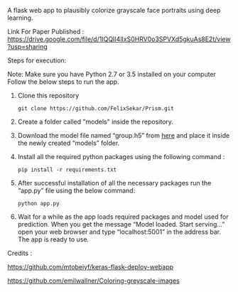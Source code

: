 A flask web app to plausibly colorize grayscale face portraits using deep learning.

Link For Paper Published : https://drive.google.com/file/d/1IQQII4lIxS0HRV0o3SPVXd5gkuAs8E2t/view?usp=sharing

Steps for execution: 

Note: Make sure you have Python 2.7 or 3.5 installed on your computer
Follow the below steps to run the app.
1)	Clone this repository

		git clone https://github.com/FelixSekar/Prism.git
2)	Create a folder called "models" inside the repository.
3)	Download the model file named “group.h5” from [here](https://drive.google.com/open?id=1XorKfx_YLTuFnve8FdujqV-bgtL6AQzS) and place it inside the newly created “models” folder.
4)	Install all the required python packages using the following command :

		pip install -r requirements.txt
5)	After successful installation of all the necessary packages run the “app.py” file using the below command:

		python app.py
6)	Wait for a while as the app loads required packages and model used for prediction. When you get the message “Model loaded. Start serving…” open your web browser and type “localhost:5001” in the address bar. The app is ready to use. 
 

Credits : 

https://github.com/mtobeiyf/keras-flask-deploy-webapp

https://github.com/emilwallner/Coloring-greyscale-images
